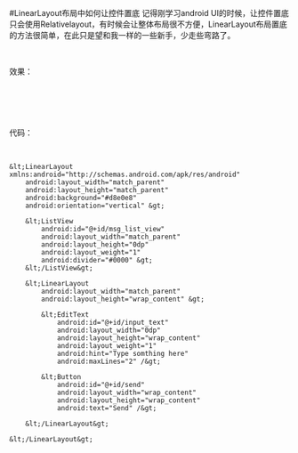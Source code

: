 #LinearLayout布局中如何让控件置底
记得刚学习android UI的时候，让控件置底只会使用Relativelayout，有时候会让整体布局很不方便，LinearLayout布局置底的方法很简单，在此只是望和我一样的一些新手，少走些弯路了。

 

效果：

<img alt="" class="has" src="https://raw.githubusercontent.com/Double2hao/xujiajia_blog/main/img/16209910703570.png ">

 

 

代码：

 

```
&lt;LinearLayout xmlns:android="http://schemas.android.com/apk/res/android"
    android:layout_width="match_parent"
    android:layout_height="match_parent"
    android:background="#d8e0e8"
    android:orientation="vertical" &gt;

    &lt;ListView
        android:id="@+id/msg_list_view"
        android:layout_width="match_parent"
        android:layout_height="0dp"
        android:layout_weight="1"
        android:divider="#0000" &gt;
    &lt;/ListView&gt;

    &lt;LinearLayout
        android:layout_width="match_parent"
        android:layout_height="wrap_content" &gt;

        &lt;EditText
            android:id="@+id/input_text"
            android:layout_width="0dp"
            android:layout_height="wrap_content"
            android:layout_weight="1"
            android:hint="Type somthing here"
            android:maxLines="2" /&gt;

        &lt;Button
            android:id="@+id/send"
            android:layout_width="wrap_content"
            android:layout_height="wrap_content"
            android:text="Send" /&gt;
        
    &lt;/LinearLayout&gt;

&lt;/LinearLayout&gt;
```

 

 

 